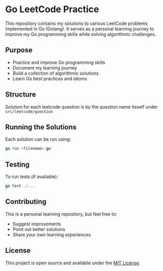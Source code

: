 # Go LeetCode Practice

This repository contains my solutions to various LeetCode problems implemented in Go (Golang). It serves as a personal learning journey to improve my Go programming skills while solving algorithmic challenges.

## Purpose

- Practice and improve Go programming skills
- Document my learning journey
- Build a collection of algorithmic solutions
- Learn Go best practices and idioms

## Structure

Solution for each leetcode question is by the question name itsself under `src/leetcode/question`

## Running the Solutions

Each solution can be run using:

```go
go run <filename>.go
```

## Testing

To run tests (if available):

```go
go test ./...
```

## Contributing

This is a personal learning repository, but feel free to:

- Suggest improvements
- Point out better solutions
- Share your own learning experiences

## License

This project is open source and available under the [MIT License](LICENSE).
